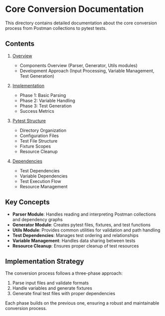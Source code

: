 # Core Conversion Documentation

This directory contains detailed documentation about the core conversion process from Postman collections to pytest tests.

## Contents

1. [Overview](01_overview.md)
   - Components Overview (Parser, Generator, Utils modules)
   - Development Approach (Input Processing, Variable Management, Test Generation)

2. [Implementation](02_implementation.md)
   - Phase 1: Basic Parsing
   - Phase 2: Variable Handling
   - Phase 3: Test Generation
   - Success Metrics

3. [Pytest Structure](03_pytest_structure.md)
   - Directory Organization
   - Configuration Files
   - Test File Structure
   - Fixture Scopes
   - Resource Cleanup

4. [Dependencies](04_dependencies.md)
   - Test Dependencies
   - Variable Dependencies
   - Test Execution Flow
   - Resource Management

## Key Concepts

- **Parser Module**: Handles reading and interpreting Postman collections and dependency graphs
- **Generator Module**: Creates pytest files, fixtures, and test functions
- **Utils Module**: Provides common utilities for validation and path handling
- **Test Dependencies**: Manages test ordering and relationships
- **Variable Management**: Handles data sharing between tests
- **Resource Cleanup**: Ensures proper cleanup of test resources

## Implementation Strategy

The conversion process follows a three-phase approach:
1. Parse input files and validate formats
2. Handle variables and generate fixtures
3. Generate final test files with proper dependencies

Each phase builds on the previous one, ensuring a robust and maintainable conversion process.
